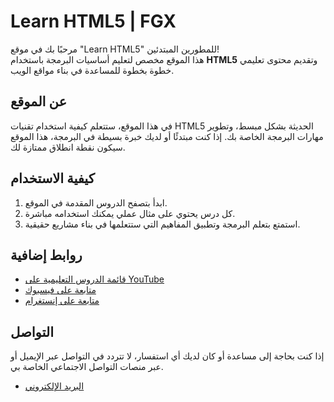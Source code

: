 # Learn HTML5 | FGX

مرحبًا بك في موقع "Learn HTML5" للمطورين المبتدئين!  
هذا الموقع مخصص لتعليم أساسيات البرمجة باستخدام **HTML5** وتقديم محتوى تعليمي خطوة بخطوة للمساعدة في بناء مواقع الويب.

## عن الموقع
في هذا الموقع، ستتعلم كيفية استخدام تقنيات HTML5 الحديثة بشكل مبسط، وتطوير مهارات البرمجة الخاصة بك. إذا كنت مبتدئًا أو لديك خبرة بسيطة في البرمجة، هذا الموقع سيكون نقطة انطلاق ممتازة لك.

## كيفية الاستخدام
1. ابدأ بتصفح الدروس المقدمة في الموقع.
2. كل درس يحتوي على مثال عملي يمكنك استخدامه مباشرة.
3. استمتع بتعلم البرمجة وتطبيق المفاهيم التي ستتعلمها في بناء مشاريع حقيقية.

## روابط إضافية
- [قائمة الدروس التعليمية على YouTube](https://www.youtube.com/watch?v=E1z1qWWCGGA&list=PLPTNqXpQ2tbj12WDefiTH0VgnrTacD9cE)
- [متابعة على فيسبوك](https://www.facebook.com/faycel.bsr)
- [متابعة على إنستغرام](https://www.instagram.com/faycel.142/)

## التواصل
إذا كنت بحاجة إلى مساعدة أو كان لديك أي استفسار، لا تتردد في التواصل عبر الإيميل أو عبر منصات التواصل الاجتماعي الخاصة بي.

- [البريد الإلكتروني](mailto:faysalcommerce@gmail.com)
